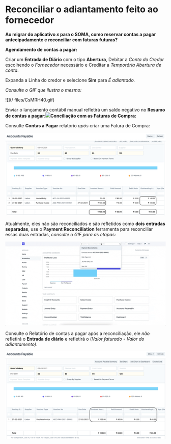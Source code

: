 # Reconciliar o adiantamento feito ao fornecedor


**Ao migrar do aplicativo *x* para o SOMA, como reservar contas a pagar antecipadamente e reconciliar com faturas futuras?** 

  


**Agendamento de contas a pagar:** 

  


Criar um **Entrada de Diário** com o tipo **Abertura**, Debitar a *Conta do Credor* escolhendo o *Fornecedor* necessário e Creditar a *Temporária Abertura de conta*.

Expanda a Linha do credor e selecione **Sim** para *É adiantado.* 

*Consulte o GIF que ilustra o mesmo:* 

  


![](/ files/CsMRH40.gif)

  


Enviar o lançamento contábil manual refletirá um saldo negativo no **Resumo de contas a pagar**:![](/files/FJeIj5k.png)**Conciliação com as Faturas de Compra:** 

  


Consulte **Contas a Pagar**  relatório *após* criar uma Fatura de Compra:

  


![](/files/cxZArKd.png) 

  


Atualmente, eles não são reconciliados e são refletidos como **dois** **entradas separadas**, use o **Payment Reconciliation** ferramenta para reconciliar essas duas entradas, *consulte o GIF para as etapas:*

  


![](/files/jbj6LRc.gif)

  


Consulte o Relatório de contas a pagar após a reconciliação, ele *não* refletirá o **Entrada de diário** e refletirá o (*Valor faturado - Valor do adiantamento)*: 

  


![](/files/vaXYQNc.png)

